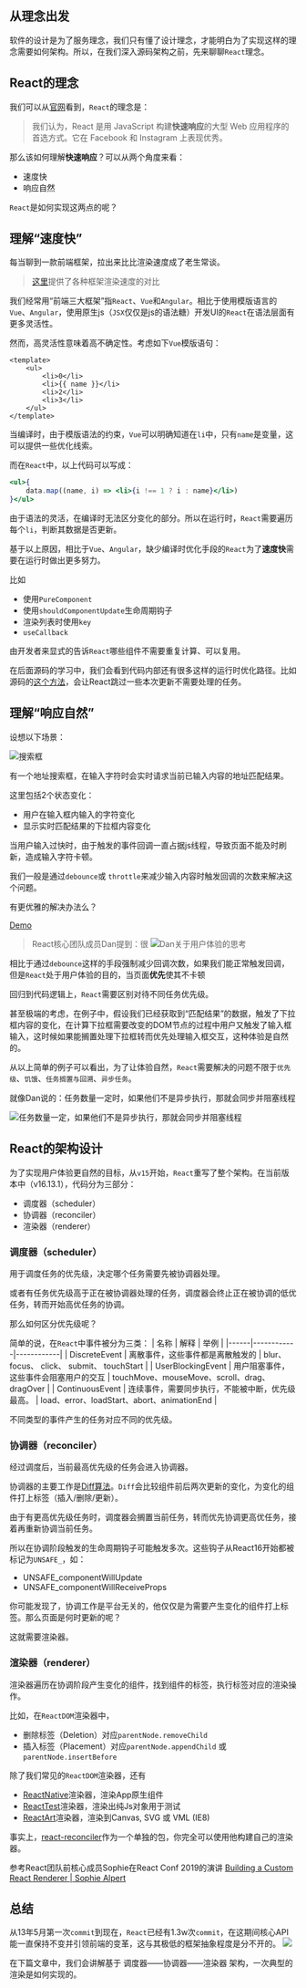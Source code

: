 ## 从理念出发
软件的设计是为了服务理念，我们只有懂了设计理念，才能明白为了实现这样的理念需要如何架构。所以，在我们深入源码架构之前，先来聊聊`React`理念。

## React的理念
我们可以从[官网](https://zh-hans.reactjs.org/docs/thinking-in-react.html)看到，`React`的理念是：
> 我们认为，React 是用 JavaScript 构建**快速响应**的大型 Web 应用程序的首选方式。它在 Facebook 和 Instagram 上表现优秀。

<!-- > 同时，我们可以看看`React`核心团队成员Dan回答网友关于`React`发展方向的提问
![用户向Dan提问](/img/ques1.png)
![Dan回答](/img/ans1.png) -->

那么该如何理解**快速响应**？可以从两个角度来看：
- 速度快
- 响应自然

`React`是如何实现这两点的呢？

## 理解“速度快”

每当聊到一款前端框架，拉出来比比渲染速度成了老生常谈。

> [这里](https://stefankrause.net/js-frameworks-benchmark8/table.html)提供了各种框架渲染速度的对比

我们经常用“前端三大框架”指`React`、`Vue`和`Angular`。相比于使用模版语言的`Vue`、`Angular`，使用原生js（`JSX`仅仅是js的语法糖）开发UI的`React`在语法层面有更多灵活性。

然而，高灵活性意味着高不确定性。考虑如下`Vue`模版语句：

```vue
<template>
    <ul>
        <li>0</li>
        <li>{{ name }}</li>
        <li>2</li>
        <li>3</li>
    </ul>
</template>
```

当编译时，由于模版语法的约束，`Vue`可以明确知道在`li`中，只有`name`是变量，这可以提供一些优化线索。

而在`React`中，以上代码可以写成：

```jsx
<ul>{
    data.map((name, i) => <li>{i !== 1 ? i : name}</li>)
}</ul>
```
由于语法的灵活，在编译时无法区分变化的部分。所以在运行时，`React`需要遍历每个`li`，判断其数据是否更新。

基于以上原因，相比于`Vue`、`Angular`，缺少编译时优化手段的`React`为了**速度快**需要在运行时做出更多努力。

比如

- 使用`PureComponent`
- 使用`shouldComponentUpdate`生命周期钩子
- 渲染列表时使用`key`
- `useCallback`

由开发者来显式的告诉`React`哪些组件不需要重复计算、可以复用。

在后面源码的学习中，我们会看到代码内部还有很多这样的运行时优化路径。比如源码的[这个方法](https://github.com/facebook/react/blob/master/packages/react-reconciler/src/ReactFiberBeginWork.new.js#L2937)，会让React跳过一些本次更新不需要处理的任务。


## 理解“响应自然”

设想以下场景：

![搜索框](/img/searchbox.gif)

有一个地址搜索框，在输入字符时会实时请求当前已输入内容的地址匹配结果。

这里包括2个状态变化：
- 用户在输入框内输入的字符变化
- 显示实时匹配结果的下拉框内容变化

当用户输入过快时，由于触发的事件回调一直占据js线程，导致页面不能及时刷新，造成输入字符卡顿。

我们一般是通过`debounce`或 `throttle`来减少输入内容时触发回调的次数来解决这个问题。

有更优雅的解决办法么？

[Demo](https://code.h5jun.com/kores/7/edit?html,js,output)

>React核心团队成员Dan提到：很
![Dan关于用户体验的思考](/img/update.png)

相比于通过`debounce`这样的手段强制减少回调次数，如果我们能正常触发回调，但是`React`处于用户体验的目的，当页面**优先**使其不卡顿


回归到代码逻辑上，`React`需要区别对待不同任务优先级。

甚至极端的考虑，在例子中，假设我们已经获取到“匹配结果”的数据，触发了下拉框内容的变化，在计算下拉框需要改变的DOM节点的过程中用户又触发了输入框输入，这时候如果能搁置处理下拉框转而优先处理输入框交互，这种体验是自然的。

从以上简单的例子可以看出，为了让体验自然，`React`需要解决的问题不限于`优先级`、`饥饿`、`任务搁置与回溯`、`异步任务`。

就像Dan说的：任务数量一定时，如果他们不是异步执行，那就会同步并阻塞线程

![任务数量一定，如果他们不是异步执行，那就会同步并阻塞线程](https://user-gold-cdn.xitu.io/2020/5/31/17269da86f599011?w=2120&h=810&f=png&s=171278)

## React的架构设计

为了实现用户体验更自然的目标，从`v15`开始，`React`重写了整个架构。在当前版本中（v16.13.1），代码分为三部分：

- 调度器（scheduler）
- 协调器（reconciler）
- 渲染器（renderer）

### 调度器（scheduler）

用于调度任务的优先级，决定哪个任务需要先被协调器处理。

或者有任务优先级高于正在被协调器处理的任务，调度器会终止正在被协调的低优任务，转而开始高优任务的协调。

那么如何区分优先级呢？

简单的说，在`React`中事件被分为三类：
| 名称 | 解释 | 举例 |
|------|------------|------------|
| DiscreteEvent  | 离散事件，这些事件都是离散触发的          | blur、focus、 click、 submit、 touchStart         |
| UserBlockingEvent  | 用户阻塞事件，这些事件会阻塞用户的交互       | touchMove、mouseMove、scroll、drag、dragOver        |
| ContinuousEvent  | 连续事件，需要同步执行，不能被中断，优先级最高。       | load、error、loadStart、abort、animationEnd       |

不同类型的事件产生的任务对应不同的优先级。

### 协调器（reconciler）

经过调度后，当前最高优先级的任务会进入协调器。

协调器的主要工作是[Diff算法](https://github.com/facebook/react/blob/master/packages/react-reconciler/src/ReactChildFiber.new.js#L769)。`Diff`会比较组件前后两次更新的变化，为变化的组件打上标签（插入/删除/更新）。

由于有更高优先级任务时，调度器会搁置当前任务，转而优先协调更高优任务，接着再重新协调当前任务。

所以在协调阶段触发的生命周期钩子可能触发多次。这些钩子从React16开始都被标记为`UNSAFE_`，如：

- UNSAFE_componentWillUpdate
- UNSAFE_componentWillReceiveProps

你可能发现了，协调工作是平台无关的，他仅仅是为需要产生变化的组件打上标签。那么页面是何时更新的呢？

这就需要渲染器。

### 渲染器（renderer）

渲染器遍历在协调阶段产生变化的组件，找到组件的标签，执行标签对应的渲染操作。

比如，在`ReactDOM`渲染器中，

- 删除标签（Deletion）对应`parentNode.removeChild`
- 插入标签（Placement）对应`parentNode.appendChild` 或 `parentNode.insertBefore`

除了我们常见的`ReactDOM`渲染器，还有

- [ReactNative](https://www.npmjs.com/package/react-native)渲染器，渲染App原生组件
- [ReactTest](https://www.npmjs.com/package/react-test-renderer)渲染器，渲染出纯Js对象用于测试
- [ReactArt](https://www.npmjs.com/package/react-art)渲染器，渲染到Canvas, SVG 或 VML (IE8)

事实上，[react-reconciler](https://www.npmjs.com/package/react-reconciler)作为一个单独的包，你完全可以使用他构建自己的渲染器。

参考React团队前核心成员Sophie在React Conf 2019的演讲 [Building a Custom React Renderer | Sophie Alpert](https://www.youtube.com/watch?v=CGpMlWVcHok&list=PLPxbbTqCLbGHPxZpw4xj_Wwg8-fdNxJRh&index=7)

## 总结

从13年5月第一次`commit`到现在，`React`已经有1.3w次`commit`，在这期间核心API能一直保持不变并引领前端的变革，这与其极低的框架抽象程度是分不开的。
![](https://user-gold-cdn.xitu.io/2020/5/31/1726a5214cb4faae?w=1176&h=960&f=png&s=324344)

在下篇文章中，我们会讲解基于 调度器——协调器——渲染器 架构，一次典型的渲染是如何实现的。